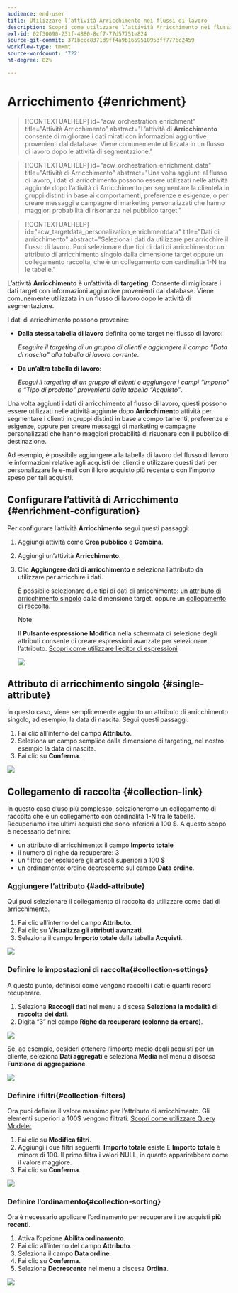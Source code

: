 ```yaml
---
audience: end-user
title: Utilizzare l’attività Arricchimento nei flussi di lavoro
description: Scopri come utilizzare l’attività Arricchimento nei flussi di lavoro
exl-id: 02f30090-231f-4880-8cf7-77d57751e824
source-git-commit: 371bccc8371d9ff4a9b1659510953ff7776c2459
workflow-type: tm+mt
source-wordcount: '722'
ht-degree: 82%

---
```


# Arricchimento {#enrichment}

>[!CONTEXTUALHELP]
>id="acw_orchestration_enrichment"
>title="Attività Arricchimento"
>abstract="L’attività di **Arricchimento** consente di migliorare i dati mirati con informazioni aggiuntive provenienti dal database. Viene comunemente utilizzata in un flusso di lavoro dopo le attività di segmentazione."

>[!CONTEXTUALHELP]
>id="acw_orchestration_enrichment_data"
>title="Attività di Arricchimento"
>abstract="Una volta aggiunti al flusso di lavoro, i dati di arricchimento possono essere utilizzati nelle attività aggiunte dopo l’attività di Arricchimento per segmentare la clientela in gruppi distinti in base ai comportamenti, preferenze e esigenze, o per creare messaggi e campagne di marketing personalizzati che hanno maggiori probabilità di risonanza nel pubblico target."

>[!CONTEXTUALHELP]
>id="acw_targetdata_personalization_enrichmentdata"
>title="Dati di arricchimento"
>abstract="Seleziona i dati da utilizzare per arricchire il flusso di lavoro. Puoi selezionare due tipi di dati di arricchimento: un attributo di arricchimento singolo dalla dimensione target oppure un collegamento raccolta, che è un collegamento con cardinalità 1-N tra le tabelle."

L’attività **Arricchimento** è un’attività di **targeting**. Consente di migliorare i dati target con informazioni aggiuntive provenienti dal database. Viene comunemente utilizzata in un flusso di lavoro dopo le attività di segmentazione.

I dati di arricchimento possono provenire:

* **Dalla stessa tabella di lavoro** definita come target nel flusso di lavoro:

  *Eseguire il targeting di un gruppo di clienti e aggiungere il campo &quot;Data di nascita&quot; alla tabella di lavoro corrente*.

* **Da un’altra tabella di lavoro**:

  *Esegui il targeting di un gruppo di clienti e aggiungere i campi “Importo” e “Tipo di prodotto” provenienti dalla tabella “Acquisto”*.

Una volta aggiunti i dati di arricchimento al flusso di lavoro, questi possono essere utilizzati nelle attività aggiunte dopo **Arricchimento** attività per segmentare i clienti in gruppi distinti in base a comportamenti, preferenze e esigenze, oppure per creare messaggi di marketing e campagne personalizzati che hanno maggiori probabilità di risuonare con il pubblico di destinazione.

Ad esempio, è possibile aggiungere alla tabella di lavoro del flusso di lavoro le informazioni relative agli acquisti dei clienti e utilizzare questi dati per personalizzare le e-mail con il loro acquisto più recente o con l’importo speso per tali acquisti.

## Configurare l’attività di Arricchimento {#enrichment-configuration}

Per configurare l’attività **Arricchimento** segui questi passaggi:

1. Aggiungi attività come **Crea pubblico** e **Combina**.
1. Aggiungi un’attività **Arricchimento**.
1. Clic **Aggiungere dati di arricchimento** e seleziona l’attributo da utilizzare per arricchire i dati.

   È possibile selezionare due tipi di dati di arricchimento: un [attributo di arricchimento singolo](#single-attribute) dalla dimensione target, oppure un [collegamento di raccolta](#collection-link).

   >[!NOTE]
   >
   >Il **Pulsante espressione Modifica** nella schermata di selezione degli attributi consente di creare espressioni avanzate per selezionare l’attributo. [Scopri come utilizzare l’editor di espressioni](../../query/expression-editor.md)

   ![](../assets/workflow-enrichment1.png)

## Attributo di arricchimento singolo {#single-attribute}

In questo caso, viene semplicemente aggiunto un attributo di arricchimento singolo, ad esempio, la data di nascita. Segui questi passaggi:

1. Fai clic all’interno del campo **Attributo**.
1. Seleziona un campo semplice dalla dimensione di targeting, nel nostro esempio la data di nascita.
1. Fai clic su **Conferma**.

![](../assets/workflow-enrichment2.png)

## Collegamento di raccolta {#collection-link}

In questo caso d’uso più complesso, selezioneremo un collegamento di raccolta che è un collegamento con cardinalità 1-N tra le tabelle. Recuperiamo i tre ultimi acquisti che sono inferiori a 100 $. A questo scopo è necessario definire:

* un attributo di arricchimento: il campo **Importo totale**
* il numero di righe da recuperare: 3
* un filtro: per escludere gli articoli superiori a 100 $
* un ordinamento: ordine decrescente sul campo **Data ordine**.

### Aggiungere l’attributo {#add-attribute}

Qui puoi selezionare il collegamento di raccolta da utilizzare come dati di arricchimento.

1. Fai clic all’interno del campo **Attributo**.
1. Fai clic su **Visualizza gli attributi avanzati**.
1. Seleziona il campo **Importo totale** dalla tabella **Acquisti**.

![](../assets/workflow-enrichment3.png)

### Definire le impostazioni di raccolta{#collection-settings}

A questo punto, definisci come vengono raccolti i dati e quanti record recuperare.

1. Seleziona **Raccogli dati** nel menu a discesa **Seleziona la modalità di raccolta dei dati**.
1. Digita “3” nel campo **Righe da recuperare (colonne da creare)**.

![](../assets/workflow-enrichment4.png)

Se, ad esempio, desideri ottenere l’importo medio degli acquisti per un cliente, seleziona **Dati aggregati** e seleziona **Media** nel menu a discesa **Funzione di aggregazione**.

![](../assets/workflow-enrichment5.png)

### Definire i filtri{#collection-filters}

Ora puoi definire il valore massimo per l’attributo di arricchimento. Gli elementi superiori a 100$ vengono filtrati. [Scopri come utilizzare Query Modeler](../../query/query-modeler-overview.md)

1. Fai clic su **Modifica filtri**.
1. Aggiungi i due filtri seguenti: **Importo totale** esiste E **Importo totale** è minore di 100. Il primo filtra i valori NULL, in quanto apparirebbero come il valore maggiore.
1. Fai clic su **Conferma**.

![](../assets/workflow-enrichment6.png)

### Definire l’ordinamento{#collection-sorting}

Ora è necessario applicare l’ordinamento per recuperare i tre acquisti **più recenti**.

1. Attiva l’opzione **Abilita ordinamento**.
1. Fai clic all’interno del campo **Attributo**.
1. Seleziona il campo **Data ordine**.
1. Fai clic su **Conferma**.
1. Seleziona **Decrescente** nel menu a discesa **Ordina**.

![](../assets/workflow-enrichment7.png)

<!--

Add other fields
use it in delivery


cardinality between the tables (1-N)
1. select attribute to use as enrichment data

    display advanced fields option
    i button

    note: attributes from the target dimension

1. Select how the data is collected
1. number of records to retrieve if want to retrieve a collection of multiple records
1. Apply filters and build rule

    select an existing filter
    save the filter for reuse
    view results of the filter visually or in code view

1. sort records using an attribute

leverage enrichment data in campaign

where we can use the enrichment data: personalize email, other use cases?

## Example

-->
